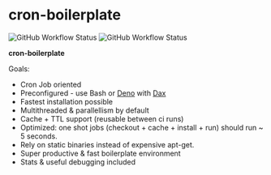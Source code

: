 # cron-boilerplate

![GitHub Workflow Status](https://img.shields.io/github/actions/workflow/status/borestad/cron/ci.yml?style=for-the-badge)
![GitHub Workflow Status](https://counterapi.com/counter.svg?ns=codeit.se&action=view&key=cronboilerplate&style=big&startNumber=1&color=green)

**cron-boilerplate**

Goals:

- Cron Job oriented
- Preconfigured - use Bash or [Deno](https://deno.land/) with
  [Dax](https://github.com/dsherret/dax)
- Fastest installation possible
- Multithreaded & parallellism by default
- Cache + TTL support (reusable between ci runs)
- Optimized: one shot jobs (checkout + cache + install + run) should run ~ 5
  seconds.
- Rely on static binaries instead of expensive apt-get.
- Super productive & fast boilerplate environment
- Stats & useful debugging included
